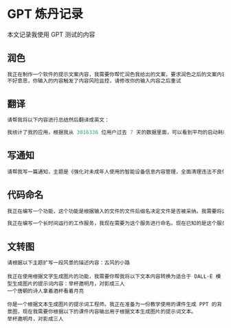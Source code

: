 # GPT 炼丹记录

本文记录我使用 GPT 测试的内容

<!--more-->
<!-- 不发布 -->

## 润色

```csharp
我正在制作一个软件的提示文案内容，我需要你帮忙润色我给出的文案，要求润色之后的文案内容意思不变同时通俗易懂，且去掉口语化的表述。
不好意思，你输入的内容触发了内容风险监控，请修改你的输入内容之后重试
```


## 翻译

```csharp
请帮我将以下内容进行总结然后翻译成英文：

我统计了我的应用，根据我从 3016336 位用户过去 7 天的数据里面，可以看到平均的启动耗时是 2.7 秒。这里需要进一步说明的是我的应用是一个复杂的应用，启动过程是相当复杂的
```

## 写通知

```csharp
请帮我写一篇通知，主题是《强化对未成年人使用的智能设备信息内容管理，全面清理违法不良信息》
```

## 代码命名

```csharp
我正在编写一个功能，这个功能是根据输入的文件的文件后缀名决定文件是否被采纳。我需要将这个功能封装到一个继承 IFileImportFilter 接口的类型里面，我正在编写的是 C# 代码，我需要你给出这个类型的命名
```

```csharp
我正在编写一个长时间运行的工作服务，我现在需要为这个服务进行命名。现在已知的是这个服务是使用 C# 代码编写的，需要你给出符合 C# 的项目的命名空间命名规范的服务名
```

## 文转图

```csharp
请根据以下主题扩写一段风景的描述内容：古风的小路
```

```
我正在使用根据文字生成图片的功能，我需要你帮我将以下文本内容转换为适合于 DALL·E 模型生成图片的提示词内容：举杯邀明月，对影成三人
一个唐朝的诗人拿着酒杯看着月亮
```

```
你是一个根据文本生成图片的提示词工程师。我正在准备为一份教学使用的课件生成 PPT 的背景图，现在我需要你根据以下的课件内容输出用于根据文本生成图片的提示词文本。
举杯邀明月，对影成三人
```